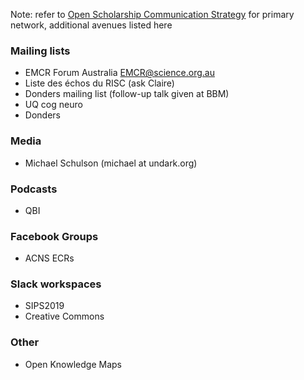 Note: refer to [Open Scholarship Communication Strategy](https://github.com/Open-Scholarship-Strategy/site/edit/master/Communication_Strategy.md) for primary network, additional avenues listed here

### Mailing lists
* EMCR Forum Australia EMCR@science.org.au
* Liste des échos du RISC (ask Claire)
* Donders mailing list (follow-up talk given at BBM)
* UQ cog neuro
* Donders 

### Media
* Michael Schulson (michael at undark.org)

### Podcasts
* QBI

### Facebook Groups
* ACNS ECRs

### Slack workspaces
* SIPS2019 
* Creative Commons 

### Other
* Open Knowledge Maps 
